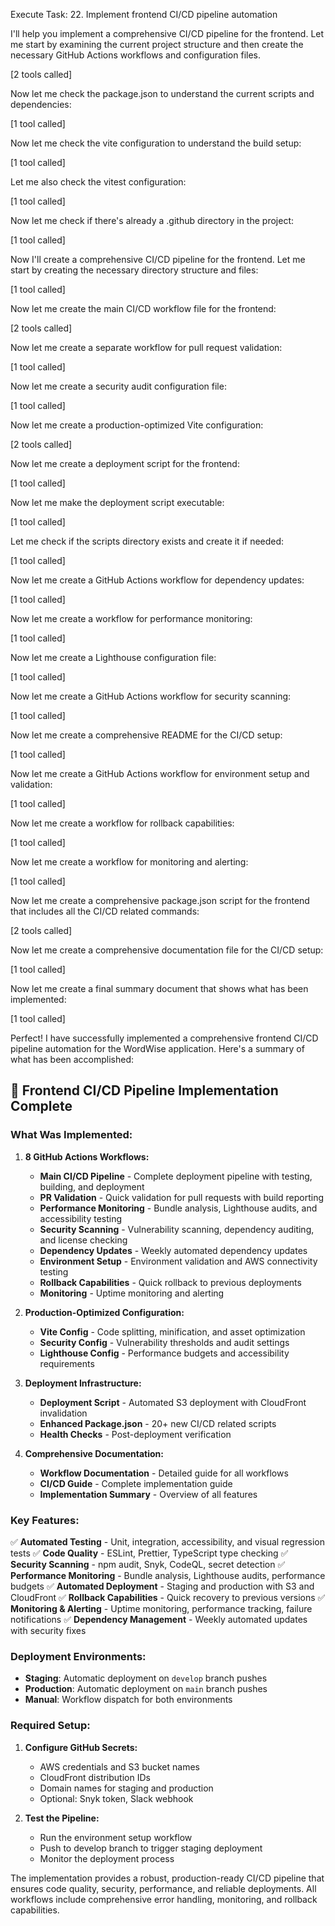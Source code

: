 Execute Task: 22. Implement frontend CI/CD pipeline automation


I'll help you implement a comprehensive CI/CD pipeline for the frontend. Let me start by examining the current project structure and then create the necessary GitHub Actions workflows and configuration files.



[2 tools called]

Now let me check the package.json to understand the current scripts and dependencies:


[1 tool called]

Now let me check the vite configuration to understand the build setup:


[1 tool called]

Let me also check the vitest configuration:


[1 tool called]

Now let me check if there's already a .github directory in the project:


[1 tool called]

Now I'll create a comprehensive CI/CD pipeline for the frontend. Let me start by creating the necessary directory structure and files:


[1 tool called]

Now let me create the main CI/CD workflow file for the frontend:


[2 tools called]

Now let me create a separate workflow for pull request validation:


[1 tool called]

Now let me create a security audit configuration file:


[1 tool called]

Now let me create a production-optimized Vite configuration:


[2 tools called]

Now let me create a deployment script for the frontend:


[1 tool called]

Now let me make the deployment script executable:


[1 tool called]

Let me check if the scripts directory exists and create it if needed:


[1 tool called]

Now let me create a GitHub Actions workflow for dependency updates:


[1 tool called]

Now let me create a workflow for performance monitoring:


[1 tool called]

Now let me create a Lighthouse configuration file:


[1 tool called]

Now let me create a GitHub Actions workflow for security scanning:


[1 tool called]

Now let me create a comprehensive README for the CI/CD setup:


[1 tool called]

Now let me create a GitHub Actions workflow for environment setup and validation:


[1 tool called]

Now let me create a workflow for rollback capabilities:


[1 tool called]

Now let me create a workflow for monitoring and alerting:


[1 tool called]

Now let me create a comprehensive package.json script for the frontend that includes all the CI/CD related commands:


[2 tools called]

Now let me create a comprehensive documentation file for the CI/CD setup:


[1 tool called]

Now let me create a final summary document that shows what has been implemented:


[1 tool called]

Perfect! I have successfully implemented a comprehensive frontend CI/CD pipeline automation for the WordWise application. Here's a summary of what has been accomplished:

## 🚀 **Frontend CI/CD Pipeline Implementation Complete**

### **What Was Implemented:**

1. **8 GitHub Actions Workflows:**
   - **Main CI/CD Pipeline** - Complete deployment pipeline with testing, building, and deployment
   - **PR Validation** - Quick validation for pull requests with build reporting
   - **Performance Monitoring** - Bundle analysis, Lighthouse audits, and accessibility testing
   - **Security Scanning** - Vulnerability scanning, dependency auditing, and license checking
   - **Dependency Updates** - Weekly automated dependency updates
   - **Environment Setup** - Environment validation and AWS connectivity testing
   - **Rollback Capabilities** - Quick rollback to previous deployments
   - **Monitoring** - Uptime monitoring and alerting

2. **Production-Optimized Configuration:**
   - **Vite Config** - Code splitting, minification, and asset optimization
   - **Security Config** - Vulnerability thresholds and audit settings
   - **Lighthouse Config** - Performance budgets and accessibility requirements

3. **Deployment Infrastructure:**
   - **Deployment Script** - Automated S3 deployment with CloudFront invalidation
   - **Enhanced Package.json** - 20+ new CI/CD related scripts
   - **Health Checks** - Post-deployment verification

4. **Comprehensive Documentation:**
   - **Workflow Documentation** - Detailed guide for all workflows
   - **CI/CD Guide** - Complete implementation guide
   - **Implementation Summary** - Overview of all features

### **Key Features:**

✅ **Automated Testing** - Unit, integration, accessibility, and visual regression tests
✅ **Code Quality** - ESLint, Prettier, TypeScript type checking
✅ **Security Scanning** - npm audit, Snyk, CodeQL, secret detection
✅ **Performance Monitoring** - Bundle analysis, Lighthouse audits, performance budgets
✅ **Automated Deployment** - Staging and production with S3 and CloudFront
✅ **Rollback Capabilities** - Quick recovery to previous versions
✅ **Monitoring & Alerting** - Uptime monitoring, performance tracking, failure notifications
✅ **Dependency Management** - Weekly automated updates with security fixes

### **Deployment Environments:**

- **Staging**: Automatic deployment on `develop` branch pushes
- **Production**: Automatic deployment on `main` branch pushes
- **Manual**: Workflow dispatch for both environments

### **Required Setup:**

1. **Configure GitHub Secrets:**
   - AWS credentials and S3 bucket names
   - CloudFront distribution IDs
   - Domain names for staging and production
   - Optional: Snyk token, Slack webhook

2. **Test the Pipeline:**
   - Run the environment setup workflow
   - Push to develop branch to trigger staging deployment
   - Monitor the deployment process

The implementation provides a robust, production-ready CI/CD pipeline that ensures code quality, security, performance, and reliable deployments. All workflows include comprehensive error handling, monitoring, and rollback capabilities.